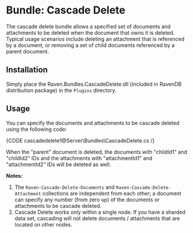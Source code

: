 # Bundle: Cascade Delete

The cascade delete bundle allows a specified set of documents and attachments to be deleted when the document that owns it is deleted. Typical usage scenarios include deleting an attachment that is referenced by a document, or removing a set of child documents referenced by a parent document.

## Installation

Simply place the Raven.Bundles.CascadeDelete.dll (included in RavenDB distribution package) in the `Plugins` directory.

## Usage

You can specify the documents and attachments to be cascade deleted using the following code:

{CODE cascadedelete1@Server\Bundles\CascadeDelete.cs /}

When the "parent" document is deleted, the documents with "childId1" and "childId2" IDs and the attachments with "attachmentId1" and "attachmentId2" IDs will be deleted as well.

**Notes:**

1. The `Raven-Cascade-Delete-Documents` and `Raven-Cascade-Delete-Attachment` collections are independent from each other; a document can specify any number (from zero up) of the documents or attachments to be cascade deleted.
2. Cascade Delete works only within a single node. If you have a sharded data set, cascading will not delete documents / attachments that are located on other nodes.

